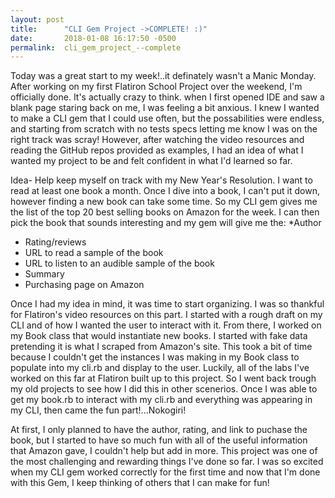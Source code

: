 ```yaml
---
layout: post
title:      "CLI Gem Project ->COMPLETE! :)"
date:       2018-01-08 16:17:50 -0500
permalink:  cli_gem_project_--complete
---
```



Today was a great start to my week!..it definately wasn't a Manic Monday. After working on my first Flatiron School Project over the weekend, I'm officially done. It's actually crazy to think.  when I first opened IDE and saw a blank page staring back on me, I was feeling a bit anxious.  I knew I wanted to make a CLI gem that I could use often, but the possabilities were endless, and starting from scratch with no tests specs letting me know I was on the right track was scray!  However, after watching the video resources and reading the GitHub repos provided as examples, I had an idea of what I wanted my project to be and felt confident in what I'd learned so far. 

Idea- Help keep myself on track with my New Year's Resolution.  I want to read at least one book a month. Once I dive into a book, I can't put it down, however finding a new book can take some time.  So my CLI gem gives me the list of the top 20 best selling books on Amazon for the week. I can then pick the book that sounds interesting and my gem will give me the:
*Author
* Rating/reviews
* URL to read a sample of the book
* URL to listen to an audible sample of the book
* Summary
* Purchasing page on Amazon

Once I had my idea in mind, it was time to start organizing.  I was so thankful for Flatiron's video resources on this part.  I started with a  rough draft on my CLI and of how I wanted the user to interact with it.  From there, I worked on my Book class that would instantiate new books.  I started with fake data pretending it is what I scraped from Amazon's site.  This took a bit of time because I couldn't get the instances I was making in my Book class to populate into my cli.rb and display to the user.  Luckily, all of the labs I've worked on this far at Flatiron built up to this project.  So I went back trough my old projects to see how I did this in other scenerios.  Once I was able to get  my book.rb to interact with my cli.rb and everything was appearing in my CLI, then came the fun part!...Nokogiri!  

At first, I only planned to have the author, rating, and link to puchase the book, but I started to have so much fun with all of the useful information that Amazon gave, I couldn't help but add in more.  This project was one of the most challenging and rewarding things I've done so far.  I was so excited when my CLI gem worked correctly for the first time and now that I'm done with this Gem, I keep thinking of others that I can make for fun!  

```<iframe width="560" height="315" src="https://www.youtube.com/embed/ActvdYvDqmA" frameborder="0" gesture="media" allow="encrypted-media" allowfullscreen></iframe>

```






